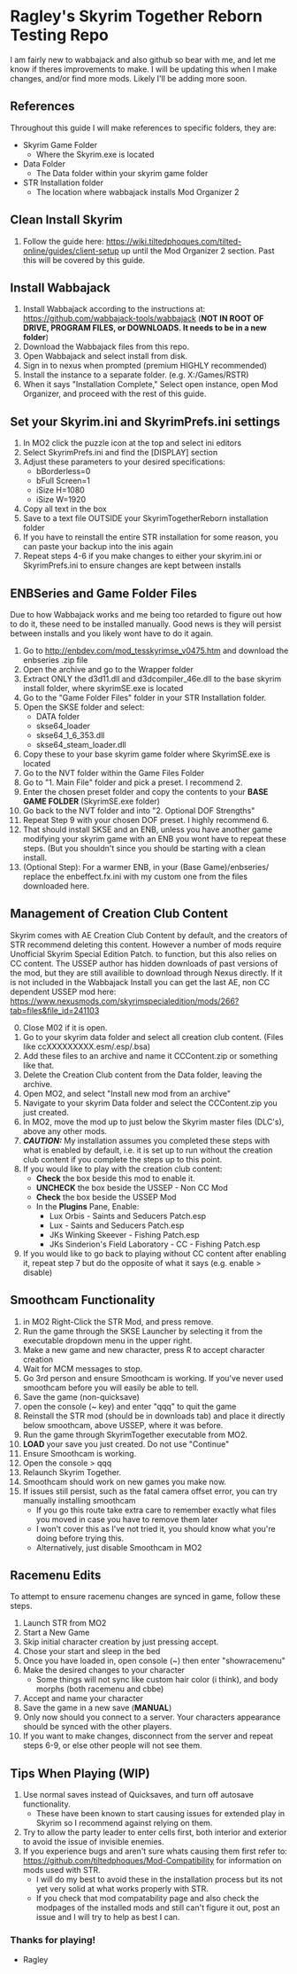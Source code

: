 # Ragley's Skyrim Together Reborn Testing Repo

I am fairly new to wabbajack and also github so bear with me, and let me know if theres improvements to make. I will be updating this when I make changes, and/or find more mods. Likely I'll be adding more soon.

## References
Throughout this guide I will make references to specific folders, they are:
- Skyrim Game Folder
  - Where the Skyrim.exe is located
- Data Folder
  - The Data folder within your skyrim game folder
- STR Installation folder
  - The location where wabbajack installs Mod Organizer 2

## Clean Install Skyrim
1. Follow the guide here: https://wiki.tiltedphoques.com/tilted-online/guides/client-setup up until the Mod Organizer 2 section. Past this will be covered by this guide.

## Install Wabbajack
1. Install Wabbajack according to the instructions at: https://github.com/wabbajack-tools/wabbajack (__NOT IN ROOT OF DRIVE, PROGRAM FILES, or DOWNLOADS. It needs to be in a new folder__)
2. Download the Wabbajack files from this repo.
3. Open Wabbajack and select install from disk.
4. Sign in to nexus when prompted (premium HIGHLY recommended)
5. Install the instance to a separate folder. (e.g. X:/Games/RSTR)
6. When it says "Installation Complete," Select open instance, open Mod Organizer, and proceed with the rest of this guide.

## Set your Skyrim.ini and SkyrimPrefs.ini settings
1. In MO2 click the puzzle icon at the top and select ini editors
2. Select SkyrimPrefs.ini and find the [DISPLAY] section
3. Adjust these parameters to your desired specifications: 	
	- bBorderless=0
	- bFull Screen=1
	- iSize H=1080
	- iSize W=1920
4. Copy all text in the box
5. Save to a text file OUTSIDE your SkyrimTogetherReborn installation folder
6. If you have to reinstall the entire STR installation for some reason, you can paste your backup into the inis again
7. Repeat steps 4-6 if you make changes to either your skyrim.ini or SkyrimPrefs.ini to ensure changes are kept between installs

## ENBSeries and Game Folder Files
Due to how Wabbajack works and me being too retarded to figure out how to do it, these need to be installed manually.
Good news is they will persist between installs and you likely wont have to do it again.

1. Go to http://enbdev.com/mod_tesskyrimse_v0475.htm and download the enbseries .zip file
2. Open the archive and go to the Wrapper folder
3. Extract ONLY the d3d11.dll and d3dcompiler_46e.dll to the base skyrim install folder, where skyrimSE.exe is located
4. Go to the "Game Folder Files" folder in your STR Installation folder.
5. Open the SKSE folder and select:
	- DATA folder
	- skse64_loader
	- skse64_1_6_353.dll
	- skse64_steam_loader.dll
6. Copy these to your base skyrim game folder where SkyrimSE.exe is located
7. Go to the NVT folder within the Game Files Folder
8. Go to "1. Main File" folder and pick a preset. I recommend 2.
9. Enter the chosen preset folder and copy the contents to your __BASE GAME FOLDER__ (SkyrimSE.exe folder)
10. Go back to the NVT folder and into "2. Optional DOF Strengths"
11. Repeat Step 9 with your chosen DOF preset. I highly recommend 6.
12. That should install SKSE and an ENB, unless you have another game modifying your skyrim game with an ENB you wont have to repeat these steps. (But you shouldn't since you should be starting with a clean install.
13. (Optional Step): For a warmer ENB, in your (Base Game)/enbseries/ replace the enbeffect.fx.ini with my custom one from the files downloaded here.

## Management of Creation Club Content
Skyrim comes with AE Creation Club Content by default, and the creators of STR recommend deleting this content. However a number of mods require Unofficial Skyrim Special Edition Patch. to function, but this also relies on CC content. The USSEP author has hidden downloads of past versions of the mod, but they are still availible to download through Nexus directly. If it is not included in the Wabbajack Install you can get the last AE, non CC dependent USSEP mod here: https://www.nexusmods.com/skyrimspecialedition/mods/266?tab=files&file_id=241103

0. Close M02 if it is open.
1. Go to your skyrim data folder and select all creation club content. (Files like ccXXXXXXXXX.esm/.esp/.bsa)
2. Add these files to an archive and name it CCContent.zip or something like that.
3. Delete the Creation Club content from the Data folder, leaving the archive.
4. Open MO2, and select "Install new mod from an archive"
5. Navigate to your skyrim Data folder and select the CCContent.zip you just created.
6. In MO2, move the mod up to just below the Skyrim master files (DLC's), above any other mods.
7. _**CAUTION:**_ My installation assumes you completed these steps with what is enabled by default, i.e. it is set up to run without the creation club content if you complete the steps up to this point.
8. If you would like to play with the creation club content:
   - __Check__ the box beside this mod to enable it.
   - __UNCHECK__ the box beside the USSEP - Non CC Mod
   - __Check__ the box beside the USSEP Mod
   - In the __Plugins__ Pane, Enable:
     - Lux Orbis - Saints and Seducers Patch.esp
     - Lux - Saints and Seducers Patch.esp
     - JKs Winking Skeever - Fishing Patch.esp
     - JKs Sinderion's Field Laboratory - CC - Fishing Patch.esp
9. If you would like to go back to playing without CC content after enabling it, repeat step 7 but do the opposite of what it says (e.g. enable > disable)


## Smoothcam Functionality
1. in MO2 Right-Click the STR Mod, and press remove.  
2. Run the game through the SKSE Launcher by selecting it from the executable dropdown menu in the upper right.
3. Make a new game and new character, press R to accept character creation
4. Wait for MCM messages to stop.
5. Go 3rd person and ensure Smoothcam is working. If you've never used smoothcam before you will easily be able to tell.
6. Save the game (non-quicksave)
7. open the console (~ key) and enter "qqq" to quit the game
8. Reinstall the STR mod (should be in downloads tab) and place it directly below smoothcam, above USSEP, where it was before.
9. Run the game through SkyrimTogether executable from MO2.
10. __LOAD__ your save you just created. Do not use "Continue"
11. Ensure Smoothcam is working.
12. Open the console > qqq
13. Relaunch Skyrim Together. 
14. Smoothcam should work on new games you make now.
15. If issues still persist, such as the fatal camera offset error, you can try manually installing smoothcam
    - If you go this route take extra care to remember exactly what files you moved in case you have to remove them later
    - I won't cover this as I've not tried it, you should know what you're doing before trying this.
    - Alternatively, just disable Smoothcam in MO2

## Racemenu Edits
To attempt to ensure racemenu changes are synced in game, follow these steps.
1. Launch STR from MO2
2. Start a New Game
3. Skip initial character creation by just pressing accept.
4. Chose your start and sleep in the bed
5. Once you have loaded in, open console (~) then enter "showracemenu"
6. Make the desired changes to your character
   - Some things will not sync like custom hair color (i think), and body morphs (both racemenu and cbbe)
7. Accept and name your character
8. Save the game in a new save (__MANUAL__)
9. Only now should you connect to a server. Your characters appearance should be synced with the other players.
10. If you want to make changes, disconnect from the server and repeat steps 6-9, or else other people will not see them.
    
## Tips When Playing (WIP)
1. Use normal saves instead of Quicksaves, and turn off autosave functionality.
   - These have been known to start causing issues for extended play in Skyrim so I recommend against relying on them.
2. Try to allow the party leader to enter cells first, both interior and exterior to avoid the issue of invisible enemies.
3. If you experience bugs and aren't sure whats causing them first refer to: https://github.com/tiltedphoques/Mod-Compatibility for information on mods used with STR.
   - I will do my best to avoid these in the installation process but its not yet very solid at what works properly with STR.
   - If you check that mod compatability page and also check the modpages of the installed mods and still can't figure it out, post an issue and I will try to help as best I can.

### Thanks for playing!
- Ragley
